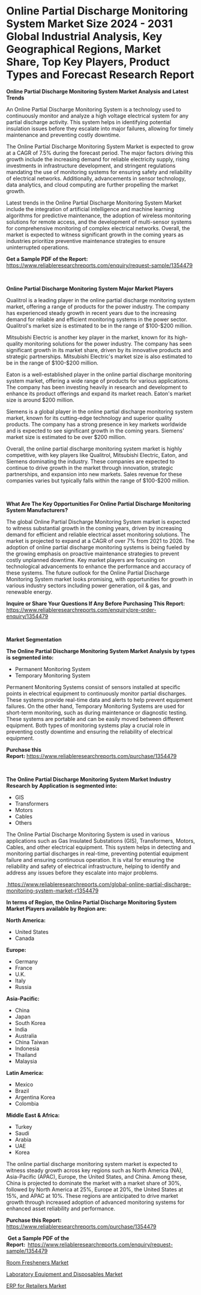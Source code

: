 <p><h1>Online Partial Discharge Monitoring System Market Size 2024 - 2031 Global Industrial Analysis, Key Geographical Regions, Market Share, Top Key Players, Product Types and Forecast Research Report</h1></p><p><strong>Online Partial Discharge Monitoring System Market Analysis and Latest Trends</strong></p>
<p><p>An Online Partial Discharge Monitoring System is a technology used to continuously monitor and analyze a high voltage electrical system for any partial discharge activity. This system helps in identifying potential insulation issues before they escalate into major failures, allowing for timely maintenance and preventing costly downtime.</p><p>The Online Partial Discharge Monitoring System Market is expected to grow at a CAGR of 7.5% during the forecast period. The major factors driving this growth include the increasing demand for reliable electricity supply, rising investments in infrastructure development, and stringent regulations mandating the use of monitoring systems for ensuring safety and reliability of electrical networks. Additionally, advancements in sensor technology, data analytics, and cloud computing are further propelling the market growth.</p><p>Latest trends in the Online Partial Discharge Monitoring System Market include the integration of artificial intelligence and machine learning algorithms for predictive maintenance, the adoption of wireless monitoring solutions for remote access, and the development of multi-sensor systems for comprehensive monitoring of complex electrical networks. Overall, the market is expected to witness significant growth in the coming years as industries prioritize preventive maintenance strategies to ensure uninterrupted operations.</p></p>
<p><strong>Get a Sample PDF of the Report:&nbsp;</strong> <a href="https://www.reliableresearchreports.com/enquiry/request-sample/1354479">https://www.reliableresearchreports.com/enquiry/request-sample/1354479</a></p>
<p>&nbsp;</p>
<p><strong>Online Partial Discharge Monitoring System Major Market Players</strong></p>
<p><p>Qualitrol is a leading player in the online partial discharge monitoring system market, offering a range of products for the power industry. The company has experienced steady growth in recent years due to the increasing demand for reliable and efficient monitoring systems in the power sector. Qualitrol's market size is estimated to be in the range of $100-$200 million.</p><p>Mitsubishi Electric is another key player in the market, known for its high-quality monitoring solutions for the power industry. The company has seen significant growth in its market share, driven by its innovative products and strategic partnerships. Mitsubishi Electric's market size is also estimated to be in the range of $100-$200 million.</p><p>Eaton is a well-established player in the online partial discharge monitoring system market, offering a wide range of products for various applications. The company has been investing heavily in research and development to enhance its product offerings and expand its market reach. Eaton's market size is around $200 million.</p><p>Siemens is a global player in the online partial discharge monitoring system market, known for its cutting-edge technology and superior quality products. The company has a strong presence in key markets worldwide and is expected to see significant growth in the coming years. Siemens' market size is estimated to be over $200 million.</p><p>Overall, the online partial discharge monitoring system market is highly competitive, with key players like Qualitrol, Mitsubishi Electric, Eaton, and Siemens dominating the industry. These companies are expected to continue to drive growth in the market through innovation, strategic partnerships, and expansion into new markets. Sales revenue for these companies varies but typically falls within the range of $100-$200 million.</p></p>
<p>&nbsp;</p>
<p><strong>What Are The Key Opportunities For Online Partial Discharge Monitoring System Manufacturers?</strong></p>
<p><p>The global Online Partial Discharge Monitoring System market is expected to witness substantial growth in the coming years, driven by increasing demand for efficient and reliable electrical asset monitoring solutions. The market is projected to expand at a CAGR of over 7% from 2021 to 2026. The adoption of online partial discharge monitoring systems is being fueled by the growing emphasis on proactive maintenance strategies to prevent costly unplanned downtime. Key market players are focusing on technological advancements to enhance the performance and accuracy of these systems. The future outlook for the Online Partial Discharge Monitoring System market looks promising, with opportunities for growth in various industry sectors including power generation, oil & gas, and renewable energy.</p></p>
<p><strong>Inquire or Share Your Questions If Any Before Purchasing This Report:</strong> <a href="https://www.reliableresearchreports.com/enquiry/pre-order-enquiry/1354479">https://www.reliableresearchreports.com/enquiry/pre-order-enquiry/1354479</a></p>
<p>&nbsp;</p>
<p><strong>Market Segmentation</strong></p>
<p><strong>The Online Partial Discharge Monitoring System Market Analysis by types is segmented into:</strong></p>
<p><ul><li>Permanent Monitoring System</li><li>Temporary Monitoring System</li></ul></p>
<p><p>Permanent Monitoring Systems consist of sensors installed at specific points in electrical equipment to continuously monitor partial discharges. These systems provide real-time data and alerts to help prevent equipment failures. On the other hand, Temporary Monitoring Systems are used for short-term monitoring, such as during maintenance or diagnostic testing. These systems are portable and can be easily moved between different equipment. Both types of monitoring systems play a crucial role in preventing costly downtime and ensuring the reliability of electrical equipment.</p></p>
<p><strong>Purchase this Report:&nbsp;</strong><a href="https://www.reliableresearchreports.com/purchase/1354479">https://www.reliableresearchreports.com/purchase/1354479</a></p>
<p>&nbsp;</p>
<p><strong>The Online Partial Discharge Monitoring System Market Industry Research by Application is segmented into:</strong></p>
<p><ul><li>GIS</li><li>Transformers</li><li>Motors</li><li>Cables</li><li>Others</li></ul></p>
<p><p>The Online Partial Discharge Monitoring System is used in various applications such as Gas Insulated Substations (GIS), Transformers, Motors, Cables, and other electrical equipment. This system helps in detecting and monitoring partial discharges in real-time, preventing potential equipment failure and ensuring continuous operation. It is vital for ensuring the reliability and safety of electrical infrastructure, helping to identify and address any issues before they escalate into major problems.</p></p>
<p><a href="https://www.reliableresearchreports.com/global-online-partial-discharge-monitoring-system-market-r1354479">&nbsp;https://www.reliableresearchreports.com/global-online-partial-discharge-monitoring-system-market-r1354479</a></p>
<p><strong>In terms of Region, the Online Partial Discharge Monitoring System Market Players available by Region are:</strong></p>
<p>
    <p> <strong> North America: </strong>
        <ul>
            <li>United States</li>
            <li>Canada</li>
        </ul>
        </p> 
    <p> <strong> Europe: </strong>
        <ul>
            <li>Germany</li>
            <li>France</li>
            <li>U.K.</li>
            <li>Italy</li>
            <li>Russia</li>
        </ul>
        </p> 
    <p> <strong> Asia-Pacific: </strong>
        <ul>
            <li>China</li>
            <li>Japan</li>
            <li>South Korea</li>
            <li>India</li>
            <li>Australia</li>
            <li>China Taiwan</li>
            <li>Indonesia</li>
            <li>Thailand</li>
            <li>Malaysia</li>
        </ul>
        </p> 
    <p> <strong> Latin America: </strong>
        <ul>
            <li>Mexico</li>
            <li>Brazil</li>
            <li>Argentina Korea</li>
            <li>Colombia</li>
        </ul>
        </p> 
    <p> <strong> Middle East & Africa: </strong>
        <ul>
            <li>Turkey</li>
            <li>Saudi</li>
            <li>Arabia</li>
            <li>UAE</li>
            <li>Korea</li>
        </ul>
    </p>
    </p>
<p><p>The online partial discharge monitoring system market is expected to witness steady growth across key regions such as North America (NA), Asia-Pacific (APAC), Europe, the United States, and China. Among these, China is projected to dominate the market with a market share of 30%, followed by North America at 25%, Europe at 20%, the United States at 15%, and APAC at 10%. These regions are anticipated to drive market growth through increased adoption of advanced monitoring systems for enhanced asset reliability and performance.</p></p>
<p><strong>Purchase this Report: </strong><a href="https://www.reliableresearchreports.com/purchase/1354479">https://www.reliableresearchreports.com/purchase/1354479</a></p>
<p>&nbsp;<strong>Get a Sample PDF of the Report:&nbsp;&nbsp;</strong><a href="https://www.reliableresearchreports.com/enquiry/request-sample/1354479">https://www.reliableresearchreports.com/enquiry/request-sample/1354479</a></p>
<p><strong></strong></p>
<p><p><a href="https://faithful-glue-af3.notion.site/Room-Fresheners-Market-Research-Report-Its-History-and-Forecast-2024-to-2031-eb0a489414564ef5adc84fbc34267321">Room Fresheners Market</a></p><p><a href="https://chivalrous-flock-a86.notion.site/Laboratory-Equipment-and-Disposables-Market-Trends-Forecast-and-Competitive-Analysis-to-2031-fcb3f22dbf374a308f7d4fe9e21f4d3d">Laboratory Equipment and Disposables Market</a></p><p><a href="https://angry-finch-aaf.notion.site/ERP-for-Retailers-Market-Trends-and-Market-Analysis-forecasted-for-period-2024-2031-b5e91a0ba03f43be8a0228abcae079fc">ERP for Retailers Market</a></p></p>